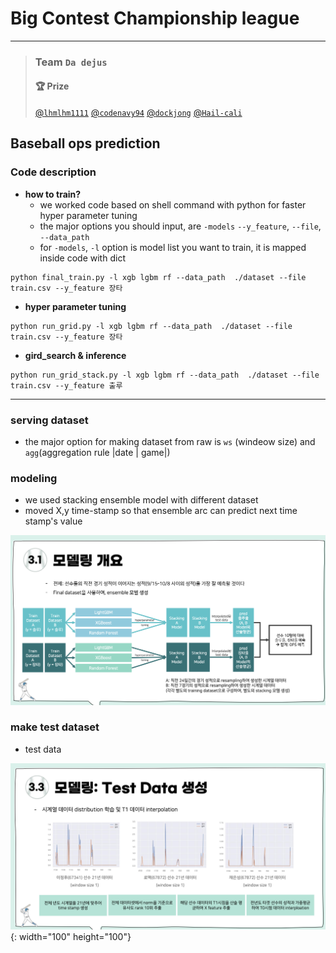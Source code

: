 # Big Contest Championship league 
* * *



> ### Team `Da dejus`
> ####  🏆 Prize
> [@`lhmlhm1111`](https://github.com/lhmlhm1111) [@`codenavy94`](https://github.com/codenavy94) [@`dockjong`](https://github.com/dockjong) [@`Hail-cali`](https://github.com/Hail-cali)
## Baseball ops prediction

### Code description
- **how to train?** 
    -  we worked code based on shell command with python for faster hyper parameter tuning
    - the major options you should input, are `-models` `--y_feature`, `--file`, `--data_path`
    - for `-models`, `-l` option is model list you want to train, it is mapped inside code with dict
  
```shell
python final_train.py -l xgb lgbm rf --data_path  ./dataset --file train.csv --y_feature 장타
```

- **hyper parameter tuning** 
```shell
python run_grid.py -l xgb lgbm rf --data_path  ./dataset --file train.csv --y_feature 장타
```
- **gird_search & inference** 
```shell
python run_grid_stack.py -l xgb lgbm rf --data_path  ./dataset --file train.csv --y_feature 출루
```
<hr/>

### serving dataset

- the major option for making dataset from raw is `ws` (windeow size) and
 `agg`(aggregation rule |date | game|)
  

### modeling
- we used stacking ensemble model with different dataset
- moved X,y time-stamp so that ensemble arc can predict next time stamp's value

![modeling](utils/arc.png?  'modeling')

### make test dataset
- test data

![time_series_test](utils/test_aug.png 'make_test_data'){: width="100" height="100"}

